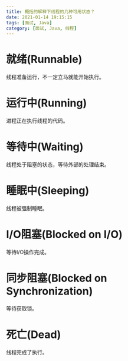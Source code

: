 ```yaml
---
title: 概括的解释下线程的几种可用状态？
date: 2021-01-14 19:15:15
tags: [面试, Java]
category: [面试, Java, 线程]
---
```


# 就绪(Runnable)

线程准备运行，不一定立马就能开始执行。

# 运行中(Running)

进程正在执行线程的代码。

# 等待中(Waiting)

线程处于阻塞的状态，等待外部的处理结束。

# 睡眠中(Sleeping)

线程被强制睡眠。

# I/O阻塞(Blocked on I/O)

等待I/O操作完成。

# 同步阻塞(Blocked on Synchronization)

等待获取锁。

# 死亡(Dead)

线程完成了执行。

